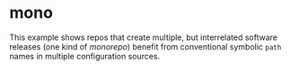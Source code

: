 # mono

This example shows repos that create multiple, but interrelated software releases (one kind of _monorepo_) benefit from conventional symbolic `path` names in multiple configuration sources.
